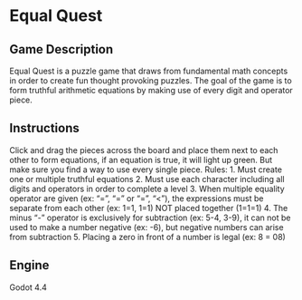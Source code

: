 # Equal Quest

## Game Description
Equal Quest is a puzzle game that draws from fundamental math concepts in order to create fun thought provoking puzzles. The goal of the game is to form truthful arithmetic equations by making use of every digit and operator piece.
## Instructions
Click and drag the pieces across the board and place them next to each other to form equations, if an equation is true, it will light up green. But make sure you find a way to use every single piece. Rules: 1. Must create one or multiple truthful equations 2. Must use each character including all digits and operators in order to complete a level 3. When multiple equality operator are given (ex: “=”, “=” or “=”, “<”), the expressions must be separate from each other (ex: 1=1, 1=1) NOT placed together (1=1=1) 4. The minus “-” operator is exclusively for subtraction (ex: 5-4, 3-9), it can not be used to make a number negative (ex: -6), but negative numbers can arise from subtraction 5. Placing a zero in front of a number is legal (ex: 8 = 08)
## Engine
Godot 4.4
